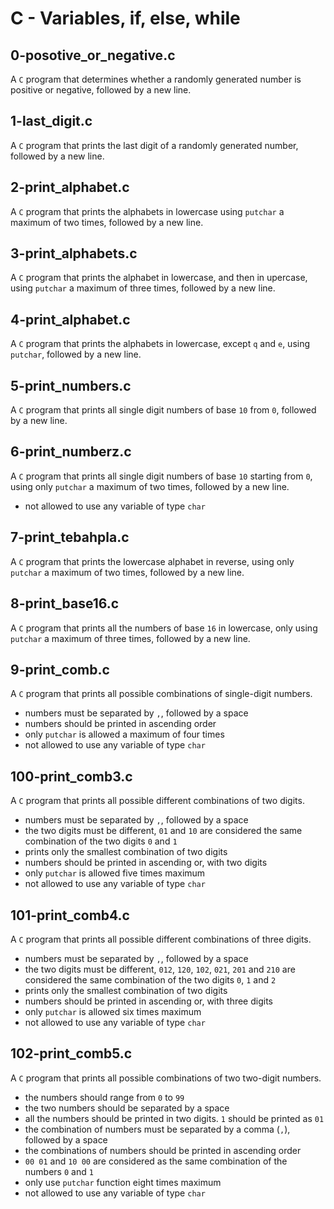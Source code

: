 # C - Variables, if, else, while

## 0-posotive_or_negative.c
   A `C` program that determines whether a randomly generated number is positive or negative, followed by a new line.

## 1-last_digit.c
   A `C` program that prints the last digit of a randomly generated number, followed by a new line.

## 2-print_alphabet.c
   A `C` program that prints the alphabets in lowercase using `putchar` a maximum of two times, followed by a new line.

## 3-print_alphabets.c
   A `C` program that prints the alphabet in lowercase, and then in upercase, using `putchar` a maximum of three times, followed by a new line.

## 4-print_alphabet.c
   A `C` program that prints the alphabets in lowercase, except `q` and `e`, using `putchar`, followed by a new line.

## 5-print_numbers.c
   A `C` program that prints all single digit numbers of base `10` from `0`, followed by a new line.

## 6-print_numberz.c
   A `C` program that prints all single digit numbers of base `10` starting from `0`, using only `putchar` a maximum of two times, followed by a new line.
   - not allowed to use any variable of type `char`

## 7-print_tebahpla.c
   A `C` program that prints the lowercase alphabet in reverse, using only `putchar` a maximum of two times, followed by a new line.

## 8-print_base16.c
   A `C` program that prints all the numbers of base `16` in lowercase, only using `putchar` a maximum of three times, followed by a new line.

## 9-print_comb.c
   A `C` program that prints all possible combinations of single-digit numbers.
   - numbers must be separated by `,`, followed by a space
   - numbers should be printed in ascending order
   - only `putchar` is allowed a maximum of four times
   - not allowed to use any variable of type `char`

## 100-print_comb3.c
   A `C` program that prints all possible different combinations of two digits.
   - numbers must be separated by `,`, followed by a space
   - the two digits must be different, `01` and `10` are considered the same combination of the two digits `0` and `1`
   - prints only the smallest combination of two digits
   - numbers should be printed in ascending or, with two digits
   - only `putchar` is allowed five times maximum
   - not allowed to use any variable of type `char`

## 101-print_comb4.c
   A `C` program that prints all possible different combinations of three digits.
   - numbers must be separated by `,`, followed	by a space
   - the two digits must be different, `012`, `120`, `102`, `021`, `201` and `210` are considered the same combination of the two digits `0`, `1` and `2`
   - prints only the smallest combination of two digits
   - numbers should be printed in ascending or,	with three digits
   - only `putchar` is allowed six times maximum
   - not allowed to use	any variable of	type `char`

## 102-print_comb5.c
   A `C` program that prints all possible combinations of two two-digit numbers.
   - the numbers should range from `0` to `99`
   - the two numbers should be separated by a space
   - all the numbers should be printed in two digits. `1` should be printed as `01`
   - the combination of numbers must be separated by a comma (`,`), followed by a space
   - the combinations of numbers should be printed in ascending order
   - `00 01` and `10 00` are considered as the same combination of the numbers `0` and `1`
   - only use `putchar` function eight times maximum
   - not allowed to use any variable of type `char`
